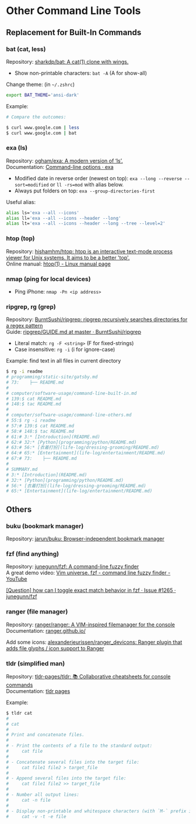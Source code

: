 # Other Command Line Tools

## Replacement for Built-In Commands

### bat (cat, less)

Repository: [sharkdp/bat: A cat(1) clone with wings.](https://github.com/sharkdp/bat)

- Show non-printable characters: `bat -A` (A for show-all)

Change theme: (in `~/.zshrc`)

```bash
export BAT_THEME='ansi-dark'
```

Example:

```bash
# Compare the outcomes:

$ curl www.google.com | less
$ curl www.google.com | bat
```

### exa (ls)

Repository: [ogham/exa: A modern version of ‘ls’.](https://github.com/ogham/exa)  
Documentation: [Command-line options · exa](https://the.exa.website/docs/command-line-options)

- Modified date in reverse order (newest on top): `exa --long --reverse --sort=modified` or `ll -rs=mod` with alias below.
- Always put folders on top: `exa --group-directories-first`

Useful alias:

```bash
alias ls='exa --all --icons'
alias ll='exa --all --icons --header --long'
alias lt='exa --all --icons --header --long --tree --level=2'
```

### htop (top)

Repository: [hishamhm/htop: htop is an interactive text-mode process viewer for Unix systems. It aims to be a better 'top'.](https://github.com/hishamhm/htop)  
Online manual: [htop(1) - Linux manual page](https://www.man7.org/linux/man-pages/man1/htop.1.html)

### nmap (ping for local devices)

- Ping iPhone: `nmap -Pn <ip address>`


### ripgrep, rg (grep)

Repository: [BurntSushi/ripgrep: ripgrep recursively searches directories for a regex pattern](https://github.com/BurntSushi/ripgrep)  
Guide: [ripgrep/GUIDE.md at master · BurntSushi/ripgrep](https://github.com/BurntSushi/ripgrep/blob/master/GUIDE.md)

- Literal match: `rg -F <string>` (F for fixed-strings)
- Case insensitive: `rg -i` (i for ignore-case)

Example: find text in all files in current directory

```sh
$ rg -i readme
# programming/static-site/gatsby.md
# 73:    ├── README.md
# 
# computer/software-usage/command-line-built-in.md
# 139:$ cat README.md
# 148:$ tac README.md
# 
# computer/software-usage/command-line-others.md
# 55:$ rg -i readme
# 57:# 139:$ cat README.md
# 58:# 148:$ tac README.md
# 61:# 3:* [Introduction](README.md)
# 62:# 32:* [Python](programming/python/README.md)
# 63:# 56:* [衣着打扮](life-log/dressing-grooming/README.md)
# 64:# 65:* [Entertainment](life-log/entertainment/README.md)
# 67:# 73:    ├── README.md
# 
# SUMMARY.md
# 3:* [Introduction](README.md)
# 32:* [Python](programming/python/README.md)
# 56:* [衣着打扮](life-log/dressing-grooming/README.md)
# 65:* [Entertainment](life-log/entertainment/README.md)
```

## Others

### buku (bookmark manager)

Repository: [jarun/buku: Browser-independent bookmark manager](https://github.com/jarun/buku)

### fzf (find anything)

Repository: [junegunn/fzf: A command-line fuzzy finder](https://github.com/junegunn/fzf)  
A great demo video: [Vim universe. fzf - command line fuzzy finder - YouTube](https://www.youtube.com/watch?v=qgG5Jhi_Els)

[\[Question\] how can I toggle exact match behavior in fzf · Issue \#1265 · junegunn/fzf](https://github.com/junegunn/fzf/issues/1265)

### ranger (file manager)

Repository: [ranger/ranger: A VIM-inspired filemanager for the console](https://github.com/ranger/ranger)  
Documentation: [ranger.github.io/](https://ranger.github.io/)

Add some icons: [alexanderjeurissen/ranger_devicons: Ranger plugin that adds file glyphs / icon support to Ranger](https://github.com/alexanderjeurissen/ranger_devicons)

### tldr (simplified man)

Repository: [tldr-pages/tldr: 📚 Collaborative cheatsheets for console commands](https://github.com/tldr-pages/tldr)  
Documentation: [tldr pages](https://tldr.sh/)

Example:

```bash
$ tldr cat
# 
# cat
# 
# Print and concatenate files.
# 
# - Print the contents of a file to the standard output:
#     cat file
# 
# - Concatenate several files into the target file:
#     cat file1 file2 > target_file
# 
# - Append several files into the target file:
#     cat file1 file2 >> target_file
# 
# - Number all output lines:
#     cat -n file
# 
# - Display non-printable and whitespace characters (with `M-` prefix if non-ASCII):
#     cat -v -t -e file
```
